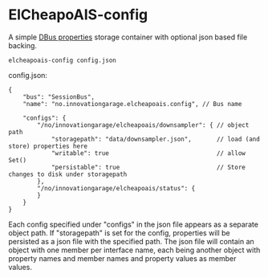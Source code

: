 # ElCheapoAIS-config

A simple [DBus properties](https://dbus.freedesktop.org/doc/dbus-specification.html#standard-interfaces-properties) storage
container with optional json based file backing.

    elcheapoais-config config.json

config.json:

    {
        "bus": "SessionBus",
        "name": "no.innovationgarage.elcheapoais.config", // Bus name

        "configs": {
            "/no/innovationgarage/elcheapoais/downsampler": { // object path
                "storagepath": "data/downsampler.json",       // load (and store) properties here
                "writable": true                              // allow Set()
                "persistable": true                           // Store changes to disk under storagepath
            },
            "/no/innovationgarage/elcheapoais/status": {
            }
        }
    }


Each config specified under "configs" in the json file appears as a separate object path. If "storagepath" is set for the
config, properties will be persisted as a json file with the specified path. The json file will contain an object with one
member per interface name, each being another object with property names and member names and property values as member
values.

